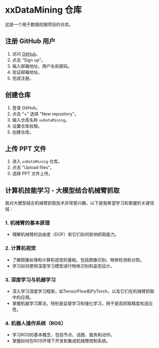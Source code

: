 # xxDataMining 仓库
这是一个用于数据挖掘项目的仓库。

## 注册 GitHub 用户
1. 访问 [GitHub](https://github.com/)。
2. 点击 "Sign up"。
3. 输入邮箱地址，用户名和密码。
4. 验证邮箱地址。
5. 完成注册。

## 创建仓库
1. 登录 GitHub。
2. 点击 "+" 选择 "New repository"。
3. 输入仓库名称 `xxDataMining`。
4. 设置仓库权限。
5. 创建仓库。

## 上传 PPT 文件
1. 进入 `xxDataMining` 仓库。
2. 点击 "Upload files"。
3. 选择 PPT 文件上传。

## 计算机技能学习 - 大模型结合机械臂抓取
我对大模型结合机械臂抓取技术非常感兴趣，以下是我希望学习和掌握的关键领域：

### 1. 机械臂的基本原理
- 理解机械臂的自由度（DOF）和它们如何影响抓取能力。

### 2. 计算机视觉
- 了解图像处理和计算机视觉的基础，包括图像识别、物体检测和分割。
- 学习如何使用深度学习模型进行物体识别和姿态估计。

### 3. 深度学习与机器学习
- 深入学习深度学习框架，如TensorFlow和PyTorch，以及它们在机械臂抓取中的应用。
- 掌握机器学习算法，特别是监督学习和强化学习，用于提高抓取精度和适应性。

### 4. 机器人操作系统（ROS）
- 学习ROS的基本概念，包括节点、话题、服务和动作。
- 掌握如何在ROS环境下开发和集成机械臂控制系统。

